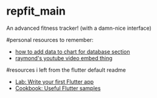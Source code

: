 # repfit_main

An advanced fitness tracker! (with a damn-nice interface)


#personal resources to remember:
- [how to add data to chart for database section](https://pub.dev/packages/syncfusion_flutter_charts#add-chart-to-the-widget-tree)
- [raymond's youtube video embed thing](https://pub.dev/packages/youtube_player_flutter)



#resources i left from the flutter default readme

- [Lab: Write your first Flutter app](https://docs.flutter.dev/get-started/codelab)
- [Cookbook: Useful Flutter samples](https://docs.flutter.dev/cookbook)

